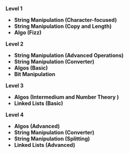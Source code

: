 **Level 1**
- **String Manipulation (Character-focused)**
- **String Manipulation (Copy and Length)**
- **Algo (Fizz)**

**Level 2**
- **String Manipulation (Advanced Operations)**
- **String Manipulation (Converter)**
- **Algos (Basic)**
- **Bit Manipulation**

**Level 3**
- **Algos (Intermedium and Number Theory )**
- **Linked Lists (Basic)**

**Level 4**
- **Algos (Advanced)**
- **String Manipulation (Converter)**
- **String Manipulation (Splitting)**
- **Linked Lists (Advanced)**
